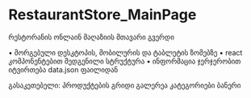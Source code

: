 # RestaurantStore_MainPage
რესტორანის ონლაინ მაღაზიის მთავარი გვერდი

• მორგებული დესკტოპის, მობილურის და ტაბლეტის ზომებზე
• react კომპონენტებით შედგენილი სტრუქტურა
• ინფორმაცია ჯერჯერობით იტვირთება data.json ფაილიდან

გასაკეთებელი:
  პროდუქტების გრიდი
  გალერეა
  კატეგორიები
  ბანერი
